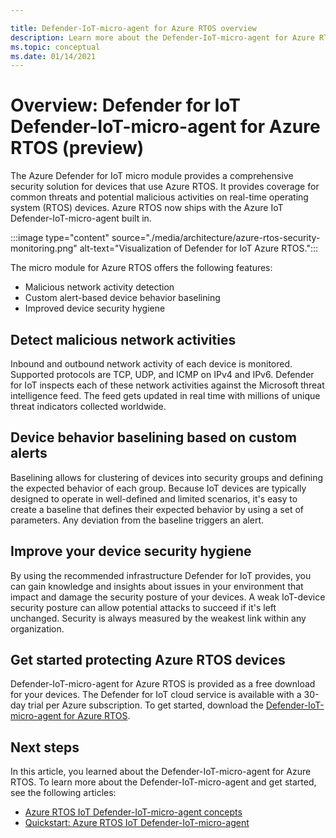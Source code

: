 ```yaml
---

title: Defender-IoT-micro-agent for Azure RTOS overview
description: Learn more about the Defender-IoT-micro-agent for Azure RTOS support and implementation as part of Azure Defender for IoT.
ms.topic: conceptual
ms.date: 01/14/2021
---
```


# Overview: Defender for IoT Defender-IoT-micro-agent for Azure RTOS (preview)

The Azure Defender for IoT micro module provides a comprehensive security solution for devices that use Azure RTOS. It provides coverage for common threats and potential malicious activities on real-time operating system (RTOS) devices. Azure RTOS now ships with the Azure IoT Defender-IoT-micro-agent built in.

:::image type="content" source="./media/architecture/azure-rtos-security-monitoring.png" alt-text="Visualization of Defender for IoT Azure RTOS.":::


The micro module for Azure RTOS offers the following features:

- Malicious network activity detection
- Custom alert-based device behavior baselining
- Improved device security hygiene

## Detect malicious network activities

Inbound and outbound network activity of each device is monitored. Supported protocols are TCP, UDP, and ICMP on IPv4 and IPv6. Defender for IoT inspects each of these network activities against the Microsoft threat intelligence feed. The feed gets updated in real time with millions of unique threat indicators collected worldwide.

## Device behavior baselining based on custom alerts

Baselining allows for clustering of devices into security groups and defining the expected behavior of each group. Because IoT devices are typically designed to operate in well-defined and limited scenarios, it's easy to create a baseline that defines their expected behavior by using a set of parameters. Any deviation from the baseline triggers an alert.

## Improve your device security hygiene

By using the recommended infrastructure Defender for IoT provides, you can gain knowledge and insights about issues in your environment that impact and damage the security posture of your devices. A weak IoT-device security posture can allow potential attacks to succeed if it's left unchanged. Security is always measured by the weakest link within any organization.

## Get started protecting Azure RTOS devices

Defender-IoT-micro-agent for Azure RTOS is provided as a free download for your devices. The Defender for IoT cloud service is available with a 30-day trial per Azure subscription. To get started, download the [Defender-IoT-micro-agent for Azure RTOS](https://github.com/MicrosoftDocs/azure-docs/blob/master/articles/defender-for-iot/iot-security-azure-rtos.md). 

## Next steps

In this article, you learned about the Defender-IoT-micro-agent for Azure RTOS. To learn more about the Defender-IoT-micro-agent and get started, see the following articles:

- [Azure RTOS IoT Defender-IoT-micro-agent concepts](concept-rtos-security-module.md)
- [Quickstart: Azure RTOS IoT Defender-IoT-micro-agent](quickstart-azure-rtos-security-module.md)
